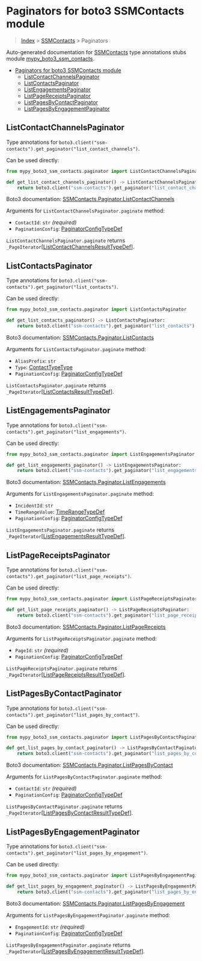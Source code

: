 # Paginators for boto3 SSMContacts module

> [Index](..) > [SSMContacts](.) > Paginators

Auto-generated documentation for
[SSMContacts](https://boto3.amazonaws.com/v1/documentation/api/latest/reference/services/ssm-contacts.html#SSMContacts)
type annotations stubs module
[mypy_boto3_ssm_contacts](https://pypi.org/project/mypy-boto3-ssm-contacts/).

- [Paginators for boto3 SSMContacts module](#paginators-for-boto3-ssmcontacts-module)
  - [ListContactChannelsPaginator](#listcontactchannelspaginator)
  - [ListContactsPaginator](#listcontactspaginator)
  - [ListEngagementsPaginator](#listengagementspaginator)
  - [ListPageReceiptsPaginator](#listpagereceiptspaginator)
  - [ListPagesByContactPaginator](#listpagesbycontactpaginator)
  - [ListPagesByEngagementPaginator](#listpagesbyengagementpaginator)

## ListContactChannelsPaginator

Type annotations for
`boto3.client("ssm-contacts").get_paginator("list_contact_channels")`.

Can be used directly:

```python
from mypy_boto3_ssm_contacts.paginator import ListContactChannelsPaginator

def get_list_contact_channels_paginator() -> ListContactChannelsPaginator:
    return boto3.client("ssm-contacts").get_paginator("list_contact_channels")
```

Boto3 documentation:
[SSMContacts.Paginator.ListContactChannels](https://boto3.amazonaws.com/v1/documentation/api/latest/reference/services/ssm-contacts.html#SSMContacts.Paginator.ListContactChannels)

Arguments for `ListContactChannelsPaginator.paginate` method:

- `ContactId`: `str` *(required)*
- `PaginationConfig`:
  [PaginatorConfigTypeDef](./type_defs.md#paginatorconfigtypedef)

`ListContactChannelsPaginator.paginate` returns
`_PageIterator`\[[ListContactChannelsResultTypeDef](./type_defs.md#listcontactchannelsresulttypedef)\].

## ListContactsPaginator

Type annotations for
`boto3.client("ssm-contacts").get_paginator("list_contacts")`.

Can be used directly:

```python
from mypy_boto3_ssm_contacts.paginator import ListContactsPaginator

def get_list_contacts_paginator() -> ListContactsPaginator:
    return boto3.client("ssm-contacts").get_paginator("list_contacts")
```

Boto3 documentation:
[SSMContacts.Paginator.ListContacts](https://boto3.amazonaws.com/v1/documentation/api/latest/reference/services/ssm-contacts.html#SSMContacts.Paginator.ListContacts)

Arguments for `ListContactsPaginator.paginate` method:

- `AliasPrefix`: `str`
- `Type`: [ContactTypeType](./literals.md#contacttypetype)
- `PaginationConfig`:
  [PaginatorConfigTypeDef](./type_defs.md#paginatorconfigtypedef)

`ListContactsPaginator.paginate` returns
`_PageIterator`\[[ListContactsResultTypeDef](./type_defs.md#listcontactsresulttypedef)\].

## ListEngagementsPaginator

Type annotations for
`boto3.client("ssm-contacts").get_paginator("list_engagements")`.

Can be used directly:

```python
from mypy_boto3_ssm_contacts.paginator import ListEngagementsPaginator

def get_list_engagements_paginator() -> ListEngagementsPaginator:
    return boto3.client("ssm-contacts").get_paginator("list_engagements")
```

Boto3 documentation:
[SSMContacts.Paginator.ListEngagements](https://boto3.amazonaws.com/v1/documentation/api/latest/reference/services/ssm-contacts.html#SSMContacts.Paginator.ListEngagements)

Arguments for `ListEngagementsPaginator.paginate` method:

- `IncidentId`: `str`
- `TimeRangeValue`: [TimeRangeTypeDef](./type_defs.md#timerangetypedef)
- `PaginationConfig`:
  [PaginatorConfigTypeDef](./type_defs.md#paginatorconfigtypedef)

`ListEngagementsPaginator.paginate` returns
`_PageIterator`\[[ListEngagementsResultTypeDef](./type_defs.md#listengagementsresulttypedef)\].

## ListPageReceiptsPaginator

Type annotations for
`boto3.client("ssm-contacts").get_paginator("list_page_receipts")`.

Can be used directly:

```python
from mypy_boto3_ssm_contacts.paginator import ListPageReceiptsPaginator

def get_list_page_receipts_paginator() -> ListPageReceiptsPaginator:
    return boto3.client("ssm-contacts").get_paginator("list_page_receipts")
```

Boto3 documentation:
[SSMContacts.Paginator.ListPageReceipts](https://boto3.amazonaws.com/v1/documentation/api/latest/reference/services/ssm-contacts.html#SSMContacts.Paginator.ListPageReceipts)

Arguments for `ListPageReceiptsPaginator.paginate` method:

- `PageId`: `str` *(required)*
- `PaginationConfig`:
  [PaginatorConfigTypeDef](./type_defs.md#paginatorconfigtypedef)

`ListPageReceiptsPaginator.paginate` returns
`_PageIterator`\[[ListPageReceiptsResultTypeDef](./type_defs.md#listpagereceiptsresulttypedef)\].

## ListPagesByContactPaginator

Type annotations for
`boto3.client("ssm-contacts").get_paginator("list_pages_by_contact")`.

Can be used directly:

```python
from mypy_boto3_ssm_contacts.paginator import ListPagesByContactPaginator

def get_list_pages_by_contact_paginator() -> ListPagesByContactPaginator:
    return boto3.client("ssm-contacts").get_paginator("list_pages_by_contact")
```

Boto3 documentation:
[SSMContacts.Paginator.ListPagesByContact](https://boto3.amazonaws.com/v1/documentation/api/latest/reference/services/ssm-contacts.html#SSMContacts.Paginator.ListPagesByContact)

Arguments for `ListPagesByContactPaginator.paginate` method:

- `ContactId`: `str` *(required)*
- `PaginationConfig`:
  [PaginatorConfigTypeDef](./type_defs.md#paginatorconfigtypedef)

`ListPagesByContactPaginator.paginate` returns
`_PageIterator`\[[ListPagesByContactResultTypeDef](./type_defs.md#listpagesbycontactresulttypedef)\].

## ListPagesByEngagementPaginator

Type annotations for
`boto3.client("ssm-contacts").get_paginator("list_pages_by_engagement")`.

Can be used directly:

```python
from mypy_boto3_ssm_contacts.paginator import ListPagesByEngagementPaginator

def get_list_pages_by_engagement_paginator() -> ListPagesByEngagementPaginator:
    return boto3.client("ssm-contacts").get_paginator("list_pages_by_engagement")
```

Boto3 documentation:
[SSMContacts.Paginator.ListPagesByEngagement](https://boto3.amazonaws.com/v1/documentation/api/latest/reference/services/ssm-contacts.html#SSMContacts.Paginator.ListPagesByEngagement)

Arguments for `ListPagesByEngagementPaginator.paginate` method:

- `EngagementId`: `str` *(required)*
- `PaginationConfig`:
  [PaginatorConfigTypeDef](./type_defs.md#paginatorconfigtypedef)

`ListPagesByEngagementPaginator.paginate` returns
`_PageIterator`\[[ListPagesByEngagementResultTypeDef](./type_defs.md#listpagesbyengagementresulttypedef)\].
